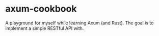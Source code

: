 # axum-cookbook

A playground for myself while learning Axum (and Rust). The goal is to implement a simple RESTful API with.
